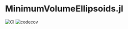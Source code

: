# MinimumVolumeEllipsoids.jl

[![CI](https://github.com/FriesischScott/MinimumVolumeEllipsoids.jl/actions/workflows/ci.yml/badge.svg)](https://github.com/FriesischScott/MinimumVolumeEllipsoids.jl/actions/workflows/ci.yml)
[![codecov](https://codecov.io/gh/FriesischScott/MinimumVolumeEllipsoids.jl/branch/master/graph/badge.svg?token=H87Z7D3PJM)](https://codecov.io/gh/FriesischScott/MinimumVolumeEllipsoids.jl)